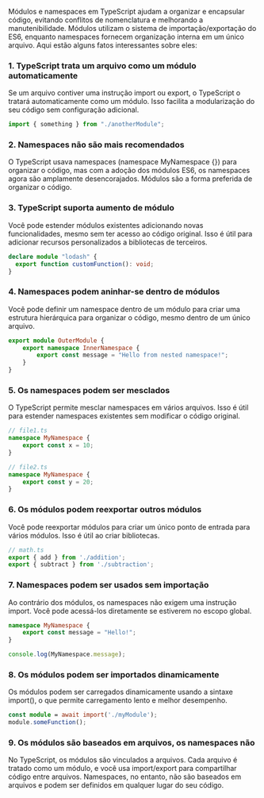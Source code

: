 Módulos e namespaces em TypeScript ajudam a organizar e encapsular código, evitando conflitos de nomenclatura e melhorando a manutenibilidade. Módulos utilizam o sistema de importação/exportação do ES6, enquanto namespaces fornecem organização interna em um único arquivo. Aqui estão alguns fatos interessantes sobre eles:

### 1. TypeScript trata um arquivo como um módulo automaticamente
Se um arquivo contiver uma instrução import ou export, o TypeScript o tratará automaticamente como um módulo. Isso facilita a modularização do seu código sem configuração adicional.

```ts
import { something } from "./anotherModule";
```

### 2. Namespaces não são mais recomendados
O TypeScript usava namespaces (namespace MyNamespace {}) para organizar o código, mas com a adoção dos módulos ES6, os namespaces agora são amplamente desencorajados. Módulos são a forma preferida de organizar o código.

### 3. TypeScript suporta aumento de módulo
Você pode estender módulos existentes adicionando novas funcionalidades, mesmo sem ter acesso ao código original. Isso é útil para adicionar recursos personalizados a bibliotecas de terceiros.

```ts
declare module "lodash" {
  export function customFunction(): void;
}
```

### 4. Namespaces podem aninhar-se dentro de módulos
Você pode definir um namespace dentro de um módulo para criar uma estrutura hierárquica para organizar o código, mesmo dentro de um único arquivo.

```ts
export module OuterModule {
    export namespace InnerNamespace {
        export const message = "Hello from nested namespace!";
    }
}
```

### 5. Os namespaces podem ser mesclados
O TypeScript permite mesclar namespaces em vários arquivos. Isso é útil para estender namespaces existentes sem modificar o código original.

```ts
// file1.ts
namespace MyNamespace {
    export const x = 10;
}

// file2.ts
namespace MyNamespace {
    export const y = 20;
}
```

### 6. Os módulos podem reexportar outros módulos
Você pode reexportar módulos para criar um único ponto de entrada para vários módulos. Isso é útil ao criar bibliotecas.

```ts
// math.ts
export { add } from './addition';
export { subtract } from './subtraction';
```

### 7. Namespaces podem ser usados sem importação
Ao contrário dos módulos, os namespaces não exigem uma instrução import. Você pode acessá-los diretamente se estiverem no escopo global.

```ts
namespace MyNamespace {
    export const message = "Hello!";
}

console.log(MyNamespace.message);
```

### 8. Os módulos podem ser importados dinamicamente
Os módulos podem ser carregados dinamicamente usando a sintaxe import(), o que permite carregamento lento e melhor desempenho.

```ts
const module = await import('./myModule');
module.someFunction();
```

### 9. Os módulos são baseados em arquivos, os namespaces não
No TypeScript, os módulos são vinculados a arquivos. Cada arquivo é tratado como um módulo, e você usa import/export para compartilhar código entre arquivos. Namespaces, no entanto, não são baseados em arquivos e podem ser definidos em qualquer lugar do seu código.

